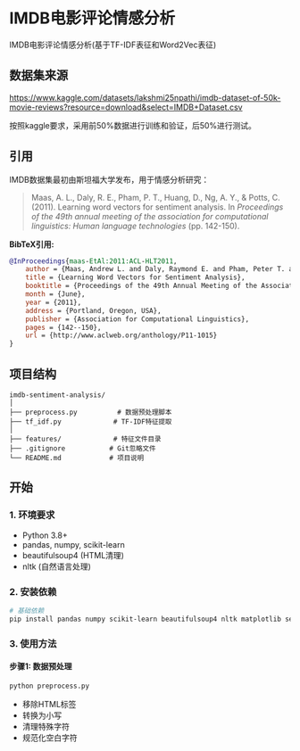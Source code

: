 # IMDB电影评论情感分析

IMDB电影评论情感分析(基于TF-IDF表征和Word2Vec表征)

## 数据集来源

https://www.kaggle.com/datasets/lakshmi25npathi/imdb-dataset-of-50k-movie-reviews?resource=download&select=IMDB+Dataset.csv

按照kaggle要求，采用前50%数据进行训练和验证，后50%进行测试。

## 引用

IMDB数据集最初由斯坦福大学发布，用于情感分析研究：

> Maas, A. L., Daly, R. E., Pham, P. T., Huang, D., Ng, A. Y., & Potts, C. (2011). Learning word vectors for sentiment analysis. In *Proceedings of the 49th annual meeting of the association for computational linguistics: Human language technologies* (pp. 142-150).

**BibTeX引用:**
```bibtex
@InProceedings{maas-EtAl:2011:ACL-HLT2011,
    author = {Maas, Andrew L. and Daly, Raymond E. and Pham, Peter T. and Huang, Dan and Ng, Andrew Y. and Potts, Christopher},
    title = {Learning Word Vectors for Sentiment Analysis},
    booktitle = {Proceedings of the 49th Annual Meeting of the Association for Computational Linguistics: Human Language Technologies},
    month = {June},
    year = {2011},
    address = {Portland, Oregon, USA},
    publisher = {Association for Computational Linguistics},
    pages = {142--150},
    url = {http://www.aclweb.org/anthology/P11-1015}
}
```

##  项目结构

```
imdb-sentiment-analysis/
│
├── preprocess.py          # 数据预处理脚本
├── tf_idf.py             # TF-IDF特征提取
│
├── features/             # 特征文件目录
├── .gitignore           # Git忽略文件
└── README.md            # 项目说明
```

## 开始

### 1. 环境要求

- Python 3.8+
- pandas, numpy, scikit-learn
- beautifulsoup4 (HTML清理)
- nltk (自然语言处理)

### 2. 安装依赖

```bash
# 基础依赖
pip install pandas numpy scikit-learn beautifulsoup4 nltk matplotlib seaborn

```

### 3. 使用方法

#### 步骤1: 数据预处理
```bash
python preprocess.py
```
- 移除HTML标签
- 转换为小写
- 清理特殊字符
- 规范化空白字符


